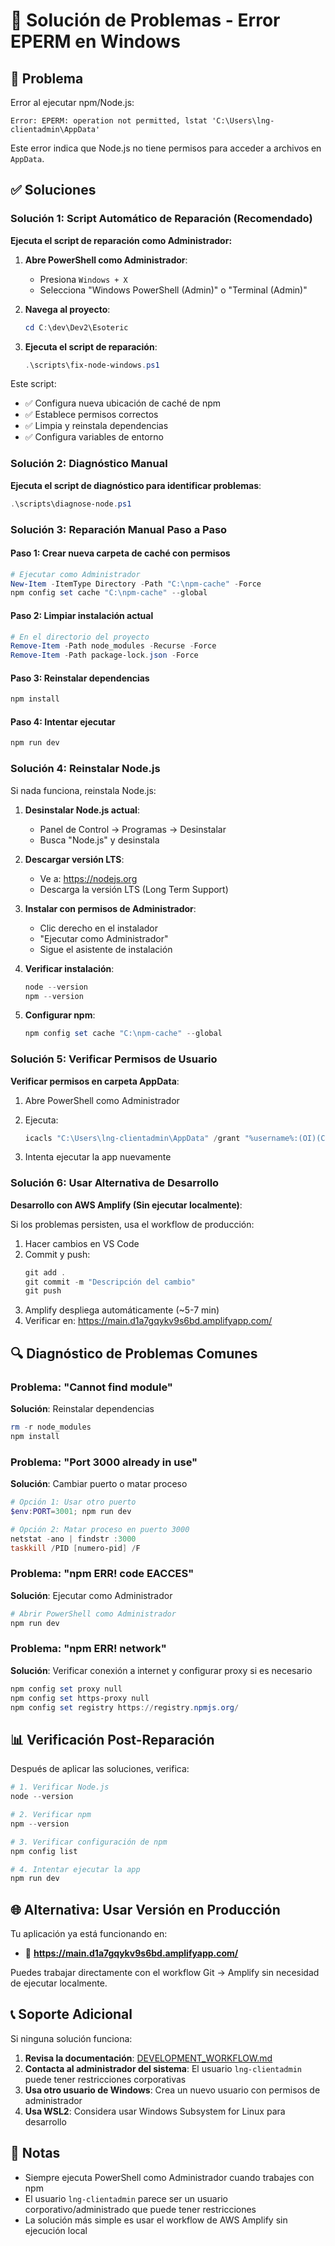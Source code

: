 # 🔧 Solución de Problemas - Error EPERM en Windows

## 🚨 Problema

Error al ejecutar npm/Node.js:
```
Error: EPERM: operation not permitted, lstat 'C:\Users\lng-clientadmin\AppData'
```

Este error indica que Node.js no tiene permisos para acceder a archivos en `AppData`.

## ✅ Soluciones

### Solución 1: Script Automático de Reparación (Recomendado)

**Ejecuta el script de reparación como Administrador:**

1. **Abre PowerShell como Administrador**:
   - Presiona `Windows + X`
   - Selecciona "Windows PowerShell (Admin)" o "Terminal (Admin)"

2. **Navega al proyecto**:
   ```powershell
   cd C:\dev\Dev2\Esoteric
   ```

3. **Ejecuta el script de reparación**:
   ```powershell
   .\scripts\fix-node-windows.ps1
   ```

Este script:
- ✅ Configura nueva ubicación de caché de npm
- ✅ Establece permisos correctos
- ✅ Limpia y reinstala dependencias
- ✅ Configura variables de entorno

### Solución 2: Diagnóstico Manual

**Ejecuta el script de diagnóstico para identificar problemas**:

```powershell
.\scripts\diagnose-node.ps1
```

### Solución 3: Reparación Manual Paso a Paso

#### Paso 1: Crear nueva carpeta de caché con permisos

```powershell
# Ejecutar como Administrador
New-Item -ItemType Directory -Path "C:\npm-cache" -Force
npm config set cache "C:\npm-cache" --global
```

#### Paso 2: Limpiar instalación actual

```powershell
# En el directorio del proyecto
Remove-Item -Path node_modules -Recurse -Force
Remove-Item -Path package-lock.json -Force
```

#### Paso 3: Reinstalar dependencias

```powershell
npm install
```

#### Paso 4: Intentar ejecutar

```powershell
npm run dev
```

### Solución 4: Reinstalar Node.js

Si nada funciona, reinstala Node.js:

1. **Desinstalar Node.js actual**:
   - Panel de Control → Programas → Desinstalar
   - Busca "Node.js" y desinstala

2. **Descargar versión LTS**:
   - Ve a: https://nodejs.org
   - Descarga la versión LTS (Long Term Support)

3. **Instalar con permisos de Administrador**:
   - Clic derecho en el instalador
   - "Ejecutar como Administrador"
   - Sigue el asistente de instalación

4. **Verificar instalación**:
   ```powershell
   node --version
   npm --version
   ```

5. **Configurar npm**:
   ```powershell
   npm config set cache "C:\npm-cache" --global
   ```

### Solución 5: Verificar Permisos de Usuario

**Verificar permisos en carpeta AppData**:

1. Abre PowerShell como Administrador

2. Ejecuta:
   ```powershell
   icacls "C:\Users\lng-clientadmin\AppData" /grant "%username%:(OI)(CI)F"
   ```

3. Intenta ejecutar la app nuevamente

### Solución 6: Usar Alternativa de Desarrollo

**Desarrollo con AWS Amplify (Sin ejecutar localmente)**:

Si los problemas persisten, usa el workflow de producción:

1. Hacer cambios en VS Code
2. Commit y push:
   ```powershell
   git add .
   git commit -m "Descripción del cambio"
   git push
   ```
3. Amplify despliega automáticamente (~5-7 min)
4. Verificar en: https://main.d1a7gqykv9s6bd.amplifyapp.com/

## 🔍 Diagnóstico de Problemas Comunes

### Problema: "Cannot find module"
**Solución**: Reinstalar dependencias
```powershell
rm -r node_modules
npm install
```

### Problema: "Port 3000 already in use"
**Solución**: Cambiar puerto o matar proceso
```powershell
# Opción 1: Usar otro puerto
$env:PORT=3001; npm run dev

# Opción 2: Matar proceso en puerto 3000
netstat -ano | findstr :3000
taskkill /PID [numero-pid] /F
```

### Problema: "npm ERR! code EACCES"
**Solución**: Ejecutar como Administrador
```powershell
# Abrir PowerShell como Administrador
npm run dev
```

### Problema: "npm ERR! network"
**Solución**: Verificar conexión a internet y configurar proxy si es necesario
```powershell
npm config set proxy null
npm config set https-proxy null
npm config set registry https://registry.npmjs.org/
```

## 📊 Verificación Post-Reparación

Después de aplicar las soluciones, verifica:

```powershell
# 1. Verificar Node.js
node --version

# 2. Verificar npm
npm --version

# 3. Verificar configuración de npm
npm config list

# 4. Intentar ejecutar la app
npm run dev
```

## 🌐 Alternativa: Usar Versión en Producción

Tu aplicación ya está funcionando en:
- 🚀 **https://main.d1a7gqykv9s6bd.amplifyapp.com/**

Puedes trabajar directamente con el workflow Git → Amplify sin necesidad de ejecutar localmente.

## 📞 Soporte Adicional

Si ninguna solución funciona:

1. **Revisa la documentación**: [DEVELOPMENT_WORKFLOW.md](DEVELOPMENT_WORKFLOW.md)
2. **Contacta al administrador del sistema**: El usuario `lng-clientadmin` puede tener restricciones corporativas
3. **Usa otro usuario de Windows**: Crea un nuevo usuario con permisos de administrador
4. **Usa WSL2**: Considera usar Windows Subsystem for Linux para desarrollo

## 📝 Notas

- Siempre ejecuta PowerShell como Administrador cuando trabajes con npm
- El usuario `lng-clientadmin` parece ser un usuario corporativo/administrado que puede tener restricciones
- La solución más simple es usar el workflow de AWS Amplify sin ejecución local
